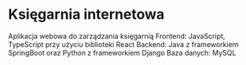 # Księgarnia internetowa

Aplikacja webowa do zarządzania księgarnią
Frontend: JavaScript, TypeScript przy użyciu biblioteki React
Backend: Java z frameworkiem SpringBoot oraz Python z frameworkiem Django
Baza danych: MySQL
